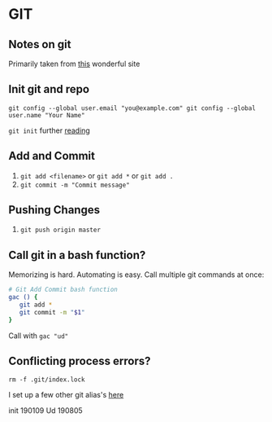 GIT
=======

Notes on git
---------
Primarily taken from [this](http://rogerdudler.github.io/git-guide/) wonderful site 


Init git and repo
---------
`git config --global user.email "you@example.com"
 git config --global user.name "Your Name"`

`git init`
further [reading](https://help.github.com/en/articles/adding-an-existing-project-to-github-using-the-command-line)


Add and Commit
---------
1. `git add <filename>` or `git add *` or `git add .`
2. `git commit -m "Commit message"`


Pushing Changes
---------
1. `git push origin master`


Call git in a bash function? 
---------
Memorizing is hard. Automating is easy. Call multiple git commands at once:

```bash
# Git Add Commit bash function
gac () {
   git add *
   git commit -m "$1"
}
```

Call with `gac "ud"`  



Conflicting process errors?
---------
`rm -f .git/index.lock`




I set up a few other git alias's [here](github.com)



init 190109
Ud   190805